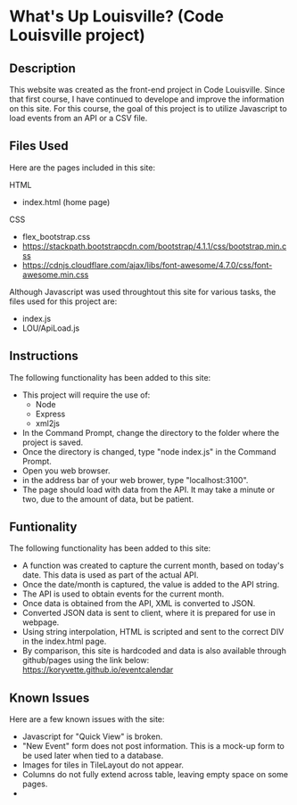 # What's Up Louisville? (Code Louisville project)

## Description  
This website was created as the front-end project in Code Louisville.  Since that first course, I have continued to develope and improve the information on this site.  For this course, the goal of this project is to utilize Javascript to load events from an API or a CSV file.  
  
## Files Used
Here are the pages included in this site:  

HTML
* index.html (home page)
  
CSS  
* flex_bootstrap.css  
* https://stackpath.bootstrapcdn.com/bootstrap/4.1.1/css/bootstrap.min.css  
* https://cdnjs.cloudflare.com/ajax/libs/font-awesome/4.7.0/css/font-awesome.min.css
  
  
Although Javascript was used throughtout this site for various tasks, the files used for this project are:    
* index.js  
* LOU/ApiLoad.js

## Instructions  
The following functionality has been added to this site:
  
* This project will require the use of:  
   * Node  
   * Express
   * xml2js  
* In the Command Prompt, change the directory to the folder where the project is saved.
* Once the directory is changed, type "node index.js" in the Command Prompt.  
* Open you web browser.  
* in the address bar of your web brower, type "localhost:3100".
* The page should load with data from the API.  It may take a minute or two, due to the amount of data, but be patient.    

## Funtionality  
The following functionality has been added to this site:
  
* A function was created to capture the current month, based on today's date.  This data is used as part of the actual API.  
* Once the date/month is captured, the value is added to the API string.  
* The API is used to obtain events for the current month.  
* Once data is obtained from the API, XML is converted to JSON.  
* Converted JSON data is sent to client, where it is prepared for use in webpage.  
* Using string interpolation, HTML is scripted and sent to the correct DIV in the index.html page.  
* By comparison, this site is hardcoded and data is also available through github/pages using the link below:  
  https://koryvette.github.io/eventcalendar

  
## Known Issues  
Here are a few known issues with the site:  
* Javascript for "Quick View" is broken.  
* "New Event" form does not post information.  This is a mock-up form to be used later when tied to a database.
* Images for tiles in TileLayout do not appear.  
* Columns do not fully extend across table, leaving empty space on some pages.  
* 



